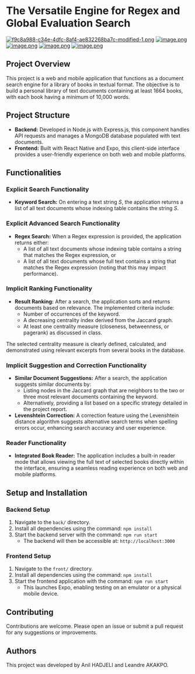# The Versatile Engine for Regex and Global Evaluation Search

[![f9c8a988-c34e-4dfc-8af4-ae832268ba7c-modified-1.png](https://i.postimg.cc/wvNqSswq/f9c8a988-c34e-4dfc-8af4-ae832268ba7c-modified-1.png)](https://postimg.cc/njHfmM8g)
[![image.png](https://i.postimg.cc/FFnpPd2d/image.png)](https://postimg.cc/YjYQ092M)
[![image.png](https://i.postimg.cc/QMbkcHQM/image.png)](https://postimg.cc/LqJ1p40d)
[![image.png](https://i.postimg.cc/BQKTMhTk/image.png)](https://postimg.cc/bsqSv9F9)
[![image.png](https://i.postimg.cc/QMbkcHQM/image.png)](https://postimg.cc/LqJ1p40d)


## Project Overview

This project is a web and mobile application that functions as a document search engine for a library of books in textual format. The objective is to build a personal library of text documents containing at least 1664 books, with each book having a minimum of 10,000 words.

## Project Structure

- **Backend:** Developed in Node.js with Express.js, this component handles API requests and manages a MongoDB database populated with text documents.
- **Frontend:** Built with React Native and Expo, this client-side interface provides a user-friendly experience on both web and mobile platforms.

## Functionalities

### Explicit Search Functionality
- **Keyword Search:** On entering a text string *S*, the application returns a list of all text documents whose indexing table contains the string *S*.

### Explicit Advanced Search Functionality
- **Regex Search:** When a Regex expression is provided, the application returns either:
  - A list of all text documents whose indexing table contains a string that matches the Regex expression, or
  - A list of all text documents whose full text contains a string that matches the Regex expression (noting that this may impact performance).

### Implicit Ranking Functionality
- **Result Ranking:** After a search, the application sorts and returns documents based on relevance. The implemented criteria include:
  - Number of occurrences of the keyword.
  - A decreasing centrality index derived from the Jaccard graph.
  - At least one centrality measure (closeness, betweenness, or pagerank) as discussed in class.
  
The selected centrality measure is clearly defined, calculated, and demonstrated using relevant excerpts from several books in the database.

### Implicit Suggestion and Correction Functionality
- **Similar Document Suggestions:** After a search, the application suggests similar documents by:
  - Listing nodes in the Jaccard graph that are neighbors to the two or three most relevant documents containing the keyword.
  - Alternatively, providing a list based on a specific strategy detailed in the project report.
- **Levenshtein Correction:** A correction feature using the Levenshtein distance algorithm suggests alternative search terms when spelling errors occur, enhancing search accuracy and user experience.

### Reader Functionality
- **Integrated Book Reader:** The application includes a built-in reader mode that allows viewing the full text of selected books directly within the interface, ensuring a seamless reading experience on both web and mobile platforms.

## Setup and Installation

### Backend Setup
1. Navigate to the `back/` directory.
2. Install all dependencies using the command: `npm install`
3. Start the backend server with the command: `npm run start`
   - The backend will then be accessible at: `http://localhost:3000`

### Frontend Setup
1. Navigate to the `front/` directory.
2. Install all dependencies using the command: `npm install`
3. Start the frontend application with the command: `npm run start`
   - This launches Expo, enabling testing on an emulator or a physical mobile device.

## Contributing

Contributions are welcome. Please open an issue or submit a pull request for any suggestions or improvements.

## Authors

This project was developed by Anil HADJELI and Leandre AKAKPO.
